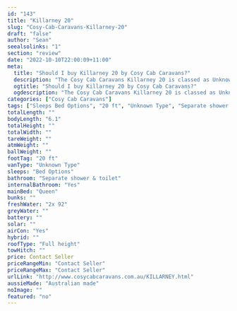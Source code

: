 ```yaml
---
id: "143"
title: "Killarney 20"
slug: "Cosy-Cab-Caravans-Killarney-20"
draft: "false"
author: "Sean"
seealsolinks: "1"
section: "review"
date: "2022-10-10T22:00:09+11:00"
meta:
  title: "Should I buy Killarney 20 by Cosy Cab Caravans?"
  description: "The Cosy Cab Caravans Killarney 20 is classed as Unknown Type, and sleeps Bed Options people. It is Australian made and comes in at 20 ft. It generally has Separate shower & toilet."
  ogtitle: "Should I buy Killarney 20 by Cosy Cab Caravans?"
  ogdescription: "The Cosy Cab Caravans Killarney 20 is classed as Unknown Type, and sleeps Bed Options people. It is Australian made and comes in at 20 ft. It generally has Separate shower & toilet."
categories: ["Cosy Cab Caravans"]
tags: ["Sleeps Bed Options", "20 ft", "Unknown Type", "Separate shower & toilet", "Full height", "Price Unknown", "Australian made"]
totalLength: ""
bodyLength: "6.1"
totalHeight: ""
totalWidth: ""
tareWeight: ""
atmWeight: ""
ballWeight: ""
footTag: "20 ft"
vanType: "Unknown Type"
sleeps: "Bed Options"
bathroom: "Separate shower & toilet"
internalBathroom: "Yes"
mainBed: "Queen"
bunks: ""
freshWater: "2x 92"
greyWater: ""
battery: ""
solar: ""
airCon: "Yes"
hybrid: ""
roofType: "Full height"
towHitch: ""
price: Contact Seller
priceRangeMin: "Contact Seller"
priceRangeMax: "Contact Seller"
urlLink: "http://www.cosycabcaravans.com.au/KILLARNEY.html"
aussieMade: "Australian made"
noImage: ""
featured: "no"
---
```

